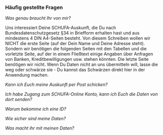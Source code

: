 ### Häufig gestellte Fragen

_Was genau braucht Ihr von mir?_

Uns interessiert Deine SCHUFA-Auskunft, die Du nach Bundesdatenschutzgesetz §34 in Briefform erhalten hast und aus mindestens 4 DIN A4-Seiten besteht. Von diesem Schreiben wollen wir NICHT die erste Seite (auf der Dein Name und Deine Adresse steht). Sondern wir benötigen die folgenden Seiten mit den Tabellen und die vorletzte Seite, auf der in einem Fließtext einige Angaben über Anfragen von Banken, Kreditbewilligungen usw. stehen könnten. Die letzte Seite benötigen wir nicht. Wenn Du Daten nicht an uns übermitteln will, lasse die weg oder schwärze sie - Du kannst das Schwärzen direkt hier in der Anwendung machen. 

_Kann ich Euch meine Auskunft per Post schicken?_

_Ich habe Zugang zum SCHUFA-Online Konto, kann ich Euch die Daten von dort senden?_

_Warum bekomme ich eine ID?_

_Wie sicher sind meine Daten?_

_Was macht ihr mit meinen Daten?_
